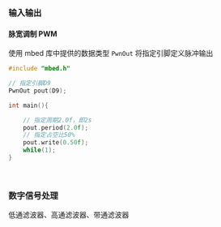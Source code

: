 ### 输入输出

#### 脉宽调制 PWM

使用 mbed 库中提供的数据类型 `PwnOut` 将指定引脚定义脉冲输出

```c
#include "mbed.h"

// 指定引脚D9
PwnOut pout(D9);

int main(){

    // 指定周期2.0f，即2s
    pout.period(2.0f);
    // 指定占空比50%
    pout.write(0.50f);
    while(1);
}
```

<br>

### 数字信号处理

低通滤波器、高通滤波器、带通滤波器
